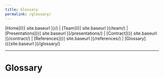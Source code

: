 ```yaml
---
title: Glossary
permalink: /glossary/
---
```


[Home]({{ site.baseurl }}/) | [Team]({{ site.baseurl }}/team/) | [Presentations]({{ site.baseurl }}/presentations/) | [Contract]({{ site.baseurl }}/contract/) | [References]({{ site.baseurl }}/references/) | [Glossary]({{site.baseurl }}/glossary/)

---

# Glossary
